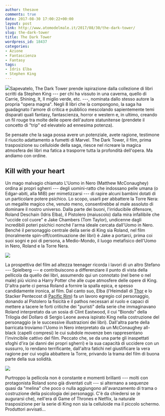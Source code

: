 ```yaml
---
author: thesave
comments: true
date: 2017-08-30 17:00:22+00:00
layout: post
link: http://www.atomodelmale.it/2017/08/30/the-dark-tower/
slug: the-dark-tower
title: The Dark Tower
wordpress_id: 18437
categories:
- Azione
- Fantascienza
- Fantasy
tags:
- Idris Elba
- Stephen King
---
```


![](http://www.atomodelmale.it/wp-content/uploads/2017/08/tdt003.jpg)Sapevatelo, The Dark Tower prende ispirazione dalla collezione di libri scritti da Stephen King --- per chi ha vissuto in una caverna, quello di Carrie, Shining, It, Il miglio verde, etc. ---, nominata dallo stesso autore la propria "opera magna". Negli 8 libri che la compongono, la saga ha guadagnato l'amore di critica e pubblico mescolando sapientemente temi disparati quali fantasy, fantascienza, horror e western e, in ultimo, creando un fil rouge tra molte delle opere dell'autore statunitense (prendete il concetto di "trip" ed elevatelo ad ennesima potenza).

Se pensate che la saga possa avere un potenziale, avete ragione, testimone il riuscito adattamento a fumetti di Marvel. The Dark Tower, il film, prima trasposizione su celluloide della saga, riesce nel ricreare la magica atmosfera dei libri ma fatica a trasporre tutta la profondità dell'opera. Ma andiamo con ordine.





## Kill with your heart



Un mago malvagio chiamato L'Uomo in Nero (Matthew McConaughey) ordina ai propri sgherri --- degli uomini-ratto che indossano pelle umana (o Edgar-abiti, alla MiB) per mimetizzarsi --- di rapire alcuni bambini dotati di un particolare potere psichico. Lo scopo, usarli per abbattere la Torre Nera: un megalite magico che, venuto meno, consentirebbe al male assoluto di dominare il nostro universo. Dalla parte dei buoni, l'irriducibile difensore, Roland Deschain (Idris Elba), il Pistolero (maiuscolo) dalla mira infallibile che "uccide col cuore" e Jake Chambers (Tom Taylor), undicenne dagli incredibili poteri psichici nonché l'arma ideale cercata dall'Uomo in Nero. Benché il personaggio centrale della serie di King sia Roland, nel film (moralmente spin-off/continuazione dei libri) è Jake a portarci, prima coi suoi sogni e poi di persona, a Medio-Mondo, il luogo metafisico dell'Uomo in Nero, Roland e la Torre Nera.

![](http://www.atomodelmale.it/wp-content/uploads/2017/08/tdt001.jpg)

La prospettiva del film ad altezza teenager ricorda i lavori di un altro Stefano --- Spielberg --- e contribuiscono a differenziare il punto di vista della pellicola da quello dei libri, assumendo qui un connotato (nel bene o nel male) più vicino a Harry Potter che alle cupe atmosfere delle opere di King. D'altra parte ci pensa Roland a fornire la spalla epica, e spesso candidamente ironica, al film. Dal canto suo, Elba (l'Heimdall di [Thor](http://www.atomodelmale.it/2011/05/03/thor/) e lo Stacker Pentecost di [Pacific Rim](http://www.atomodelmale.it/2013/07/24/pacific-rim/)) fa un lavoro egregio col personaggio, donando al Pistolero la fisicità e il pathos necessari al ruolo e capaci di mettere a tacere le forti critiche dei "puristi" della serie che immaginavano Roland interpretato da un sosia di Clint Eastwood, il cui "Biondo" della Trilogia del Dollaro di Sergio Leone aveva ispirato King nella costruzione del personaggio (e le successive illustrazioni dei libri). Dall'altra parte della barricata troviamo l'Uomo in Nero interpretato da un McConaughey all-black (capelli compresi) le cui subdole movenze ben rappresentano l'invincibile cattivo del film. Peccato che, se da una parte gli inaspettati sfoghi d'ira (ai danni dei propri sgherri) e la sua capacità di uccidere con un sussurro, lo rendano terrificante, dall'altra fatichi nel giustificare la vera ragione per cui voglia abbattere la Torre, privando la trama del film di buona parte della sua solidità.

![](http://www.atomodelmale.it/wp-content/uploads/2017/08/tdt002.jpg)

Purtroppo la pellicola non è constante e momenti brillanti --- molti con protagonista Roland sono già diventati cult --- si alternano a sequenze quasi da "melina" che poco o nulla aggiungono all'avanzamento di trama o costruzione della psicologia dei personaggi. C'è da chiedersi se (e augurarsi che), nell'era di Game of Thrones e Netflix, la naturale trasposizione per la serie di King non sia la celluloide ma il piccolo schermo. Produttori avvisati...
